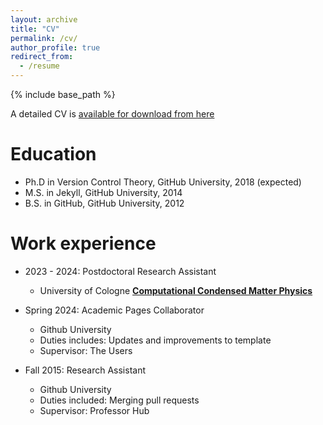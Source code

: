 ```yaml
---
layout: archive
title: "CV"
permalink: /cv/
author_profile: true
redirect_from:
  - /resume
---
```


{% include base_path %}

A detailed CV is [available for download from here](../files/berkeCV.pdf)

Education
======
* Ph.D in Version Control Theory, GitHub University, 2018 (expected)
* M.S. in Jekyll, GitHub University, 2014
* B.S. in GitHub, GitHub University, 2012

Work experience
======
* 2023 - 2024: Postdoctoral Research Assistant
  * University of Cologne
**[Computational Condensed Matter Physics](https://www.thp.uni-koeln.de/trebst/index.shtml)**

* Spring 2024: Academic Pages Collaborator
  * Github University
  * Duties includes: Updates and improvements to template
  * Supervisor: The Users

* Fall 2015: Research Assistant
  * Github University
  * Duties included: Merging pull requests
  * Supervisor: Professor Hub
